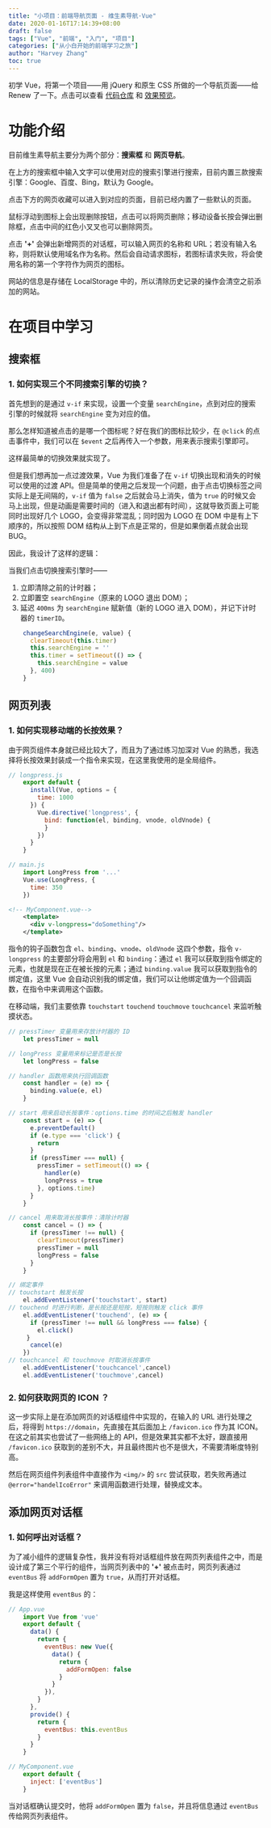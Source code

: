 ```yaml
---
title: "小项目：前端导航页面 - 维生素导航·Vue"
date: 2020-01-16T17:14:39+08:00
draft: false
tags: ["Vue", "前端", "入门", "项目"]
categories: ["从小白开始的前端学习之旅"]
author: "Harvey Zhang"
toc: true
---
```


初学 Vue，将第一个项目——用 jQuery 和原生 CSS 所做的一个导航页面——给 Renew 了一下。点击可以查看 [代码仓库](https://github.com/Hyuain/navigation-vue) 和 [效果预览](http://hais-teatime.com/navigation-vue)。

<!--more-->

# 功能介绍

目前维生素导航主要分为两个部分：**搜索框** 和 **网页导航**。

在上方的搜索框中输入文字可以使用对应的搜索引擎进行搜索，目前内置三款搜索引擎：Google、百度、Bing，默认为 Google。

点击下方的网页收藏可以进入到对应的页面，目前已经内置了一些默认的页面。

鼠标浮动到图标上会出现删除按钮，点击可以将网页删除；移动设备长按会弹出删除框，点击中间的红色小叉叉也可以删除网页。

点击 **'+'** 会弹出新增网页的对话框，可以输入网页的名称和 URL；若没有输入名称，则将默认使用域名作为名称。然后会自动请求图标，若图标请求失败，将会使用名称的第一个字符作为网页的图标。

网站的信息是存储在 LocalStorage 中的，所以清除历史记录的操作会清空之前添加的网站。

# 在项目中学习

## 搜索框

### 1. 如何实现三个不同搜索引擎的切换？

首先想到的是通过 `v-if` 来实现，设置一个变量 `searchEngine`，点到对应的搜索引擎的时候就将 `searchEngine` 变为对应的值。

那么怎样知道被点击的是哪一个图标呢？好在我们的图标比较少，在 `@click` 的点击事件中，我们可以在 `$event` 之后再传入一个参数，用来表示搜索引擎即可。

这样最简单的切换效果就实现了。

但是我们想再加一点过渡效果，Vue 为我们准备了在 `v-if` 切换出现和消失的时候可以使用的过渡 API。但是简单的使用之后发现一个问题，由于点击切换标签之间实际上是无间隔的，`v-if` 值为 `false` 之后就会马上消失，值为 `true` 的时候又会马上出现，但是动画是需要时间的（进入和退出都有时间），这就导致页面上可能同时出现好几个 LOGO，会变得非常混乱；同时因为 LOGO 在 DOM 中是有上下顺序的，所以按照 DOM 结构从上到下点是正常的，但是如果倒着点就会出现 BUG。

因此，我设计了这样的逻辑：

当我们点击切换搜索引擎时——

1. 立即清除之前的计时器；
2. 立即置空 `searchEngine`（原来的 LOGO 退出 DOM）；
3. 延迟 `400ms` 为 `searchEngine` 赋新值（新的 LOGO 进入 DOM），并记下计时器的 `timerID`。

```js
    changeSearchEngine(e, value) {
      clearTimeout(this.timer)
      this.searchEngine = ''
      this.timer = setTimeout(() => {
        this.searchEngine = value
      }, 400)
    }
```

## 网页列表

### 1. 如何实现移动端的长按效果？

由于网页组件本身就已经比较大了，而且为了通过练习加深对 Vue 的熟悉，我选择将长按效果封装成一个指令来实现，在这里我使用的是全局组件。


```js
// longpress.js
    export default {
      install(Vue, options = {
        time: 1000
      }) {
        Vue.directive('longpress', {
          bind: function(el, binding, vnode, oldVnode) {
          }
        })
      }
    }

// main.js
    import LongPress from '...'
    Vue.use(LongPress, {
      time: 350
    })
```
```xml
<!-- MyComponent.vue-->
    <template>
      <div v-longpress="doSomething"/>
    </template>
```

指令的钩子函数包含 `el`、`binding`、`vnode`、`oldVnode` 这四个参数，指令 `v-longpress` 的主要部分将会用到 `el` 和 `binding`：通过 `el` 我可以获取到指令绑定的元素，也就是现在正在被长按的元素；通过 `binding.value` 我可以获取到指令的绑定值，这里 Vue 会自动识别我的绑定值，我们可以让他绑定值为一个回调函数，在指令中来调用这个函数。

在移动端，我们主要依靠 `touchstart` `touchend` `touchmove` `touchcancel` 来监听触摸状态。

```js
// pressTimer 变量用来存放计时器的 ID
    let pressTimer = null

// longPress 变量用来标记是否是长按
    let longPress = false

// handler 函数用来执行回调函数
    const handler = (e) => {
      binding.value(e, el)
    }

// start 用来启动长按事件：options.time 的时间之后触发 handler
    const start = (e) => {
      e.preventDefault()
      if (e.type === 'click') {
        return
      }
      if (pressTimer === null) {
        pressTimer = setTimeout(() => {
          handler(e)
          longPress = true
        }, options.time)
      }
    }

// cancel 用来取消长按事件：清除计时器
    const cancel = () => {
      if (pressTimer !== null) {
        clearTimeout(pressTimer)
        pressTimer = null
        longPress = false
      }
    }

// 绑定事件
// touchstart 触发长按
    el.addEventListener('touchstart', start)
// touchend 时进行判断，是长按还是短按，短按则触发 click 事件
    el.addEventListener('touchend', (e) => {
      if (pressTimer !== null && longPress === false) {
        el.click()
     }
      cancel(e)
    })
// touchcancel 和 touchmove 时取消长按事件
    el.addEventListener('touchcancel',cancel)
    el.addEventListener('touchmove',cancel)
```

### 2. 如何获取网页的 ICON ？

这一步实际上是在添加网页的对话框组件中实现的，在输入的 URL 进行处理之后，将得到 `https://domain`，先直接在其后面加上 `/favicon.ico` 作为其 ICON。在这之前其实也尝试了一些网络上的 API，但是效果其实都不太好，跟直接用 `/favicon.ico` 获取到的差别不大，并且最终图片也不是很大，不需要清晰度特别高。

然后在网页组件列表组件中直接作为 `<img/>` 的 `src` 尝试获取，若失败再通过 `@error="handelIcoError"` 来调用函数进行处理，替换成文本。

## 添加网页对话框

### 1. 如何呼出对话框？

为了减小组件的逻辑复杂性，我并没有将对话框组件放在网页列表组件之中，而是设计成了第三个平行的组件，当网页列表中的 **'+'** 被点击时，网页列表通过 `eventBus` 将 `addFormOpen` 置为 `true`，从而打开对话框。

我是这样使用 `eventBus` 的：

```js
// App.vue
    import Vue from 'vue'  
    export default {
      data() {
        return {
          eventBus: new Vue({
            data() {
              return {
                addFormOpen: false
              }
            }
          }),
        }
      },
      provide() {
        return {
          eventBus: this.eventBus
        }
      }
    }

// MyComponent.vue
    export default {
      inject: ['eventBus']
    }
```

当对话框确认提交时，他将 `addFormOpen` 置为 `false`，并且将信息通过 `eventBus` 传给网页列表组件。